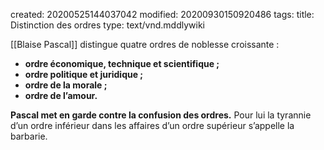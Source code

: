 created: 20200525144037042
modified: 20200930150920486
tags: 
title: Distinction des ordres
type: text/vnd.mddlywiki

[[Blaise Pascal]] distingue quatre ordres de noblesse croissante :

* **ordre économique, technique et scientifique ;**
* **ordre politique et juridique ;**
* **ordre de la morale ;**
* **ordre de l’amour.**

**Pascal met en garde contre la confusion des ordres.** Pour lui la tyrannie d’un ordre inférieur dans les affaires d’un ordre supérieur s’appelle la barbarie.